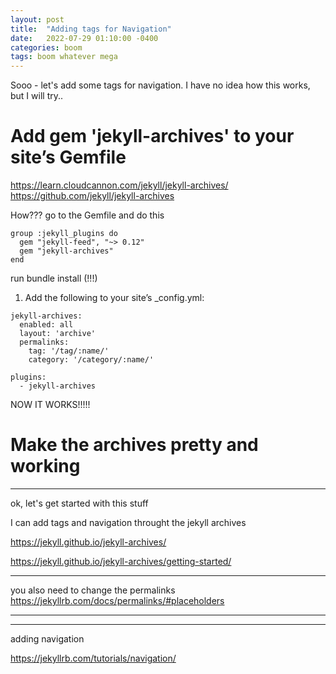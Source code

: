 ```yaml
---
layout: post
title:  "Adding tags for Navigation"
date:   2022-07-29 01:10:00 -0400
categories: boom
tags: boom whatever mega
---
```


Sooo - let's add some tags for navigation.
I have no idea how this works, but I will try..
<!-- the following is already installed, just add it to _config -->

# Add gem 'jekyll-archives' to your site’s Gemfile

https://learn.cloudcannon.com/jekyll/jekyll-archives/
https://github.com/jekyll/jekyll-archives

How???
go to the Gemfile and do this

```
group :jekyll_plugins do
  gem "jekyll-feed", "~> 0.12"
  gem "jekyll-archives"
end
```

run bundle install (!!!)

1. Add the following to your site’s _config.yml:

```
jekyll-archives:
  enabled: all
  layout: 'archive'
  permalinks:
    tag: '/tag/:name/'
    category: '/category/:name/'
```

```
plugins:
  - jekyll-archives
```


NOW IT WORKS!!!!!


# Make the archives pretty and working

---

ok, let's get started with this stuff

I can add tags and navigation throught the jekyll archives

https://jekyll.github.io/jekyll-archives/

https://jekyll.github.io/jekyll-archives/getting-started/

---

you also need to change the permalinks
https://jekyllrb.com/docs/permalinks/#placeholders


---



---

adding navigation

https://jekyllrb.com/tutorials/navigation/
